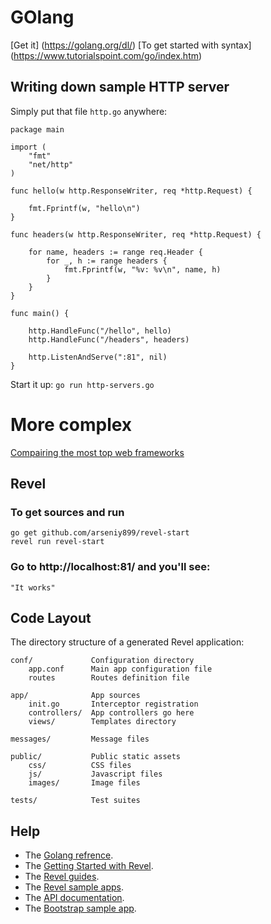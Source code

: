 # GOlang
[Get it] (https://golang.org/dl/)
[To get started with syntax] (https://www.tutorialspoint.com/go/index.htm)
## Writing down sample HTTP server
Simply put that file `http.go` anywhere:
```
package main

import (
    "fmt"
    "net/http"
)

func hello(w http.ResponseWriter, req *http.Request) {

    fmt.Fprintf(w, "hello\n")
}

func headers(w http.ResponseWriter, req *http.Request) {

    for name, headers := range req.Header {
        for _, h := range headers {
            fmt.Fprintf(w, "%v: %v\n", name, h)
        }
    }
}

func main() {

    http.HandleFunc("/hello", hello)
    http.HandleFunc("/headers", headers)

    http.ListenAndServe(":81", nil)
}
```
Start it up: `go run http-servers.go`
# More complex 
[Compairing the most top web frameworks](https://nordicapis.com/7-frameworks-to-build-a-rest-api-in-go/)
## Revel

### To get sources and run
```
go get github.com/arseniy899/revel-start
revel run revel-start
```

### Go to http://localhost:81/ and you'll see:

    "It works"

## Code Layout

The directory structure of a generated Revel application:

    conf/             Configuration directory
        app.conf      Main app configuration file
        routes        Routes definition file

    app/              App sources
        init.go       Interceptor registration
        controllers/  App controllers go here
        views/        Templates directory

    messages/         Message files

    public/           Public static assets
        css/          CSS files
        js/           Javascript files
        images/       Image files

    tests/            Test suites

## Help

* The [Golang refrence](https://www.tutorialspoint.com/go/index.htm).
* The [Getting Started with Revel](http://revel.github.io/tutorial/gettingstarted.html).
* The [Revel guides](http://revel.github.io/manual/index.html).
* The [Revel sample apps](http://revel.github.io/examples/index.html).
* The [API documentation](https://godoc.org/github.com/revel/revel).
* The [Bootstrap sample app](https://github.com/richtr/baseapp).

